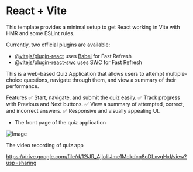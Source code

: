 # React + Vite

This template provides a minimal setup to get React working in Vite with HMR and some ESLint rules.

Currently, two official plugins are available:

- [@vitejs/plugin-react](https://github.com/vitejs/vite-plugin-react/blob/main/packages/plugin-react/README.md) uses [Babel](https://babeljs.io/) for Fast Refresh
- [@vitejs/plugin-react-swc](https://github.com/vitejs/vite-plugin-react-swc) uses [SWC](https://swc.rs/) for Fast Refresh

This is a web-based Quiz Application that allows users to attempt multiple-choice questions, navigate through them, and view a summary of their performance.

Features
✅ Start, navigate, and submit the quiz easily.
✅ Track progress with Previous and Next buttons.
✅ View a summary of attempted, correct, and incorrect answers.
✅ Responsive and visually appealing UI.

- The front page of the quiz application
  
![Image](https://github.com/user-attachments/assets/643df6eb-d0aa-4f8d-88c3-d62f13a52f6f)

The video recording of quiz app

https://drive.google.com/file/d/12iJR_AjIolilJme1Mdkdcq8oDLxvgHxI/view?usp=sharing
